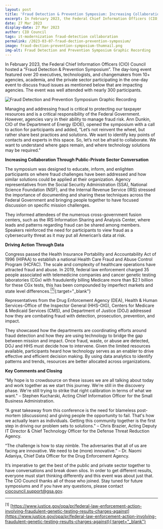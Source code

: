 ```yaml
---
layout: post
title: 'Fraud Detection & Prevention Symposium: Increasing Collaboration and Driving Action'
excerpt: In February 2023, the Federal Chief Information Officers (CIO) Council hosted a “Fraud Detection & Prevention Symposium.” The day-long event featured over 20 executives, technologists, and changemakers from 10+ agencies, academia, and the private sector participating in the one-day event to discuss fraud issues as mentioned below that are impacting agencies. The event was well attended with nearly 300 participants.
date: 27 Mar 2023
display-date: 27 Mar 2023
author: CIO Council
tags: it-modernization fraud-detection collaboration
permalink: /2023-03-07-fraud-dection-prevention-symposium/
image: fraud-dection-prevention-symposium-thumnail.png
img-alt: Fraud Detection and Prevention Symposium Graphic Recording
---
```


In February 2023, the Federal Chief Information Officers (CIO) Council hosted a “Fraud Detection & Prevention Symposium”. The day-long event featured over 20 executives, technologists, and changemakers from 10+ agencies, academia, and the private sector participating in the one-day event to discuss fraud issues as mentioned below that are impacting agencies. The event was well attended with nearly 300 participants.

<img src="{{site.baseurl}}/assets/images/blog/fraud-dection-prevention-symposium-thumnail.png" alt="Fraud Detection and Prevention Symposium Graphic Recording" style="display: block; margin-left: auto; margin-right: auto;">

Managing and addressing fraud is critical to protecting our  taxpayer resources and is a critical responsibility of the Federal Government. However, agencies vary in their ability to manage fraud risk. Ann Dunkin, CIO of the Department of Energy (DOE), opened the symposium with a call to action for participants and added, “Let’s not reinvent the wheel, but rather share best practices and solutions. We want to identify key points of contacts and experts in this space. So, let’s not be afraid to collaborate. We want to understand where gaps remain, and where technology solutions may be required.”  

**Increasing Collaboration Through Public-Private Sector Conversation**

The symposium was designed to educate, inform, and enlighten participants on where fraud challenges have been addressed and how similar solutions could be applied at their organization. Agency representatives from the Social Security Administration (SSA), National Science Foundation (NSF), and the Internal Revenue Service (IRS) stressed the importance of documenting and sharing these techniques across the Federal Government and bringing people together to have focused discussion on specific mission challenges.

They informed attendees of the numerous cross-government fusion centers, such as the IRS Information Sharing and Analysis Center, where leads and patterns regarding fraud can be shared among members. Speakers reinforced the need for participants to view fraud as a cybersecurity threat as it may put all American’s data at risk.

**Driving Action Through Data**

Congress passed the Health Insurance Portability and Accountability Act of 1996 (HIPAA) to establish a national Health Care Fraud and Abuse Control Program (HCFAC). The scale and complexity of healthcare operations have attracted fraud and abuse. In 2019, federal law enforcement charged 35 people associated with telemedicine companies and cancer genetic testing laboratories (CGx) with fraudulently billing Medicare more than $2.1 billion for these CGx tests, this has been compounded by imperfect markets and state level differences.[<sup>[1]</sup>](https://www.justice.gov/opa/pr/federal-law-enforcement-action-involving-fraudulent-genetic-testing-results-charges-against){:target="_blank"}

Representatives from the Drug Enforcement Agency (DEA), Health & Human Services-Office of the Inspector General (HHS-OIG), Centers for Medicare & Medicaid Services (CMS), and Department of Justice (DOJ) addressed how they are combating fraud with detection, prosecution, prevention, and impact.

They showcased how the departments are coordinating efforts around fraud detection and how they are using technology to bridge the gap between mission and impact. Once fraud, waste, or abuse are detected, DOJ and HHS must decide how to intervene. Given the limited resources available, participants heard how technology serves as an enabler to drive effective and efficient decision making. By using data analytics to identify patterns and trends, resources are better allocated across organizations. 

**Key Comments and Closing**

“My hope is to crowdsource on these issues we are all talking about today and work together as we start this journey. We're still in the discovery phase. We're still trying to strike that right calibration in terms of what we want." – Stephen Kucharski, Acting Chief Information Officer for the Small Business Administration.

“A great takeaway from this conference is the need for blameless post-mortem (discussions) and giving people the opportunity to fail. That's how we actually learn as individuals. Getting this community together is the first step in driving our problem sets to solutions." – Chris Brazier, Acting Deputy IT Director & Chief Technology Officer for the Defense Threat Reduction Agency.

“The challenge is how to stay nimble. The adversaries that all of us are facing are innovative.  We need to be (more) innovative.” – Dr. Naomi Adaniya, Chief Data Officer for the Drug Enforcement Agency.

It’s imperative to get the best of the public and private sector together to have conversations and break down silos. In order to get different results, everyone must start thinking differently and this event was about just that. The CIO Council thanks all of those who joined. Stay tuned for future symposiums and if you have any questions, please contact [ciocouncil.support@gsa.gov](mailto:ciocouncil.support@gsa.gov).

---

<sup>[1]</sup> [https://www.justice.gov/opa/pr/federal-law-enforcement-action-involving-fraudulent-genetic-testing-results-charges-against](https://www.justice.gov/opa/pr/federal-law-enforcement-action-involving-fraudulent-genetic-testing-results-charges-against){:target="_blank"}